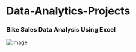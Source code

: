 # Data-Analytics-Projects


### Bike Sales Data Analysis Using Excel

![image](https://github.com/santhulak/Data-Analytics-Projects/assets/66127023/b6f3465d-1a20-46a4-a045-cb53d3cb1097)

